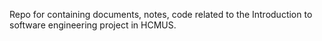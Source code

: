 Repo for containing documents, notes, code related to the Introduction to software engineering project in HCMUS. 
